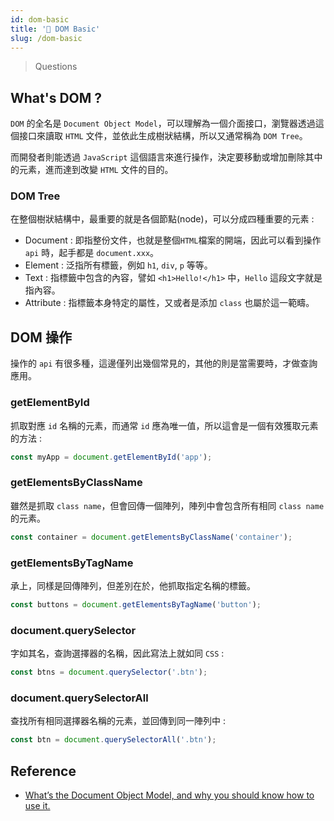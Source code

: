 ```yaml
---
id: dom-basic
title: '📜 DOM Basic'
slug: /dom-basic
---
```


> Questions

## What's DOM ?

`DOM` 的全名是 `Document Object Model`，可以理解為一個介面接口，瀏覽器透過這個接口來讀取 `HTML` 文件，並依此生成樹狀結構，所以又通常稱為 `DOM Tree`。

而開發者則能透過 `JavaScript` 這個語言來進行操作，決定要移動或增加刪除其中的元素，進而達到改變 `HTML` 文件的目的。

### DOM Tree

在整個樹狀結構中，最重要的就是各個節點(node)，可以分成四種重要的元素 :

- Document : 即指整份文件，也就是整個`HTML`檔案的開端，因此可以看到操作 `api` 時，起手都是 `document.xxx`。
- Element : 泛指所有標籤，例如 `h1`, `div`, `p` 等等。
- Text : 指標籤中包含的內容，譬如 `<h1>Hello!</h1>` 中，`Hello` 這段文字就是指內容。
- Attribute : 指標籤本身特定的屬性，又或者是添加 `class` 也屬於這一範疇。

## DOM 操作

操作的 `api` 有很多種，這邊僅列出幾個常見的，其他的則是當需要時，才做查詢應用。

### getElementById

抓取對應 `id` 名稱的元素，而通常 `id` 應為唯一值，所以這會是一個有效獲取元素的方法 :

```js
const myApp = document.getElementById('app');
```

### getElementsByClassName

雖然是抓取 `class name`，但會回傳一個陣列，陣列中會包含所有相同 `class name` 的元素。

```js
const container = document.getElementsByClassName('container');
```

### getElementsByTagName

承上，同樣是回傳陣列，但差別在於，他抓取指定名稱的標籤。

```js
const buttons = document.getElementsByTagName('button');
```

### document.querySelector

字如其名，查詢選擇器的名稱，因此寫法上就如同 `CSS` :

```js
const btns = document.querySelector('.btn');
```

### document.querySelectorAll

查找所有相同選擇器名稱的元素，並回傳到同一陣列中 :

```js
const btn = document.querySelectorAll('.btn');
```

## Reference

- [What’s the Document Object Model, and why you should know how to use it.](https://www.freecodecamp.org/news/whats-the-document-object-model-and-why-you-should-know-how-to-use-it-1a2d0bc5429d/)
